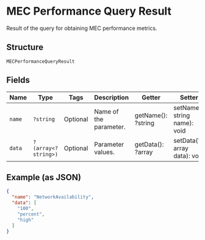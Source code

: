 
# MEC Performance Query Result

Result of the query for obtaining MEC performance metrics.

## Structure

`MECPerformanceQueryResult`

## Fields

| Name | Type | Tags | Description | Getter | Setter |
|  --- | --- | --- | --- | --- | --- |
| `name` | `?string` | Optional | Name of the parameter. | getName(): ?string | setName(?string name): void |
| `data` | `?(array<?string>)` | Optional | Parameter values. | getData(): ?array | setData(?array data): void |

## Example (as JSON)

```json
{
  "name": "NetworkAvailability",
  "data": [
    "100",
    "percent",
    "high"
  ]
}
```

